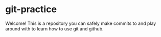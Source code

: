 # git-practice

Welcome! This is a repository you can safely make commits to and play around with to learn how to use git and github.
